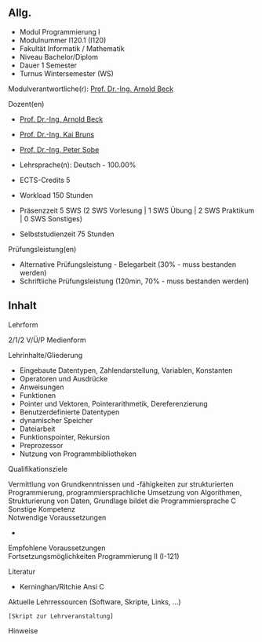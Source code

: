 ## Allg.

* Modul 	Programmierung I
* Modulnummer 	I120.1 (I120)
* Fakultät 	Informatik / Mathematik
* Niveau 	Bachelor/Diplom
* Dauer 	1 Semester
* Turnus 	Wintersemester (WS)

Modulverantwortliche(r): [Prof. Dr.-Ing. Arnold Beck](mailto:beck@informatik.htw-dresden.de)

Dozent(en) 	

* [Prof. Dr.-Ing. Arnold Beck](mailto:beck@informatik.htw-dresden.de)
* [Prof. Dr.-Ing. Kai Bruns](mailto:bruns@informatik.htw-dresden.de)
* [Prof. Dr.-Ing. Peter Sobe](mailto:sobe@informatik.htw-dresden.de)

* Lehrsprache(n): Deutsch - 100.00%
* ECTS-Credits 	5
* Workload 	150 Stunden
* Präsenzzeit 	5 SWS (2 SWS Vorlesung | 1 SWS Übung | 2 SWS Praktikum | 0 SWS Sonstiges)
* Selbststudienzeit 	75 Stunden

Prüfungsleistung(en) 	

* Alternative Prüfungsleistung - Belegarbeit (30% - muss bestanden werden)
* Schriftliche Prüfungsleistung (120min, 70% - muss bestanden werden)

## Inhalt

Lehrform 	

2/1/2  V/Ü/P
Medienform 	

Lehrinhalte/Gliederung 	

* Eingebaute Datentypen, Zahlendarstellung, Variablen, Konstanten
* Operatoren und Ausdrücke
* Anweisungen
* Funktionen
* Pointer und Vektoren, Pointerarithmetik, Dereferenzierung
* Benutzerdefinierte Datentypen
* dynamischer Speicher
* Dateiarbeit
* Funktionspointer, Rekursion
* Preprozessor
* Nutzung von Programmbibliotheken

Qualifikationsziele 	

Vermittlung von Grundkenntnissen und -fähigkeiten zur strukturierten Programmierung, programmiersprachliche Umsetzung von Algorithmen, Strukturierung von Daten, Grundlage bildet die Programmiersprache C
Sonstige Kompetenz 	
Notwendige Voraussetzungen 	

-
Empfohlene Voraussetzungen 	
Fortsetzungsmöglichkeiten 	Programmierung II (I-121)

Literatur 	

* Kerninghan/Ritchie Ansi C

Aktuelle Lehrressourcen (Software, Skripte, Links, ...) 	

    [Skript zur Lehrveranstaltung]

Hinweise

